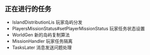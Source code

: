 ## 正在进行的任务
- IslandDistributionLis 玩家岛屿分发<br>
- PlayersMissionStatus#setPlayerMissionStatus 玩家任务状态设置<br>
- WorldGen 新的岛屿复制算法<br>
- MissionHandler 玩家任务隔离<br>
- TasksLater 消息发送问题处理<br>
